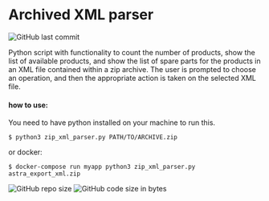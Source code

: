 # Archived XML parser
![GitHub last commit](https://img.shields.io/github/last-commit/co01l3r/xml_parser_py)

Python script with functionality to count the number of products, show the list of available products, and show
the list of spare parts for the products in an XML file contained within a zip archive. The user is prompted to
choose an operation, and then the appropriate action is taken on the selected XML file.

#### how to use:
You need to have python installed on your machine to run this.
```shell
$ python3 zip_xml_parser.py PATH/TO/ARCHIVE.zip
```
or docker:
```shell
$ docker-compose run myapp python3 zip_xml_parser.py astra_export_xml.zip
```

![GitHub repo size](https://img.shields.io/github/repo-size/co01l3r/task_manager_dj)
![GitHub code size in bytes](https://img.shields.io/github/languages/code-size/co01l3r/task_manager_dj)

